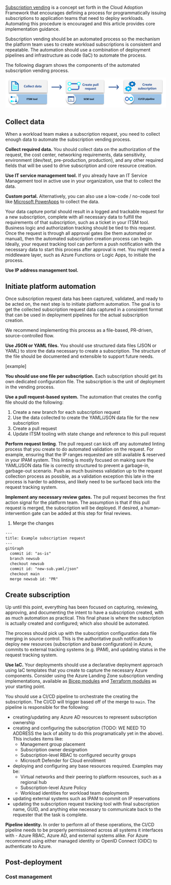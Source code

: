 [Subscription vending](/azure/cloud-adoption-framework/ready/landing-zone/design-area/subscription-vending) is a concept set forth in the Cloud Adoption Framework that encourages defining a process for programmatically issuing subscriptions to application teams that need to deploy workloads. Automating this procedure is encouraged and this article provides core implementation guidance.

Subscription vending should be an automated process so the mechanism the platform team uses to create workload subscriptions is consistent and repeatable. The automation should use a combination of deployment pipelines and infrastructure as code (IaC) to automate the process.

The following diagram shows the components of the automated subscription vending process.

[![Diagram showing the components of the subscription vending approach.](images/sub-vending.png)](images/sub-vending.png)

## Collect data

When a workload team makes a subscription request, you need to collect enough data to automate the subscription vending process.

**Collect required data.** You should collect data on the authorization of the request, the cost center, networking requirements, data sensitivity, environment (dev/test, pre-production, production), and any other required fields that will be used to drive subscription and core resource creation.

**Use IT service management tool.** If you already have an IT Service Management tool in active use in your organization, use that to collect the data.

**Custom portal.** Alternatively, you can also use a low-code / no-code tool like [Microsoft PowerApps](https://powerapps.microsoft.com/) to collect the data.

Your data capture portal should result in a logged and trackable request for a new subscription, complete with all necessary data to fulfill the requirements of that subscription, such as a ticket in your ITSM tool. Business logic and authorization tracking should be tied to this request. Once the request is through all approval gates (be them automated or manual), then the automated subscription creation process can begin. Ideally, your request tracking tool can perform a push notification with the necessary data to start this process after approval is met. You might need a middleware layer, such as Azure Functions or Logic Apps, to initiate the process.

**Use IP address management tool.**

## Initiate platform automation

Once subscription request data has been captured, validated, and ready to be acted on, the next step is to initiate platform automation.  The goal is to get the collected subscription request data captured in a consistent format that can be used in deployment pipelines for the actual subscription creation.

We recommend implementing this process as a file-based, PR-driven, source-controlled flow.

**Use JSON or YAML files.** You should use structured data files (JSON or YAML) to store the data necessary to create a subscription. The structure of the file should be documented and extensible to support future needs.

[example]

**You should use one file per subscription.** Each subscription should get its own dedicated configuration file.  The subscription is the unit of deployment in the vending process.

**Use a pull request-based system.** The automation that creates the config file should do the following:

1. Create a new branch for each subscription request
1. Use the data collected to create the YAML/JSON data file for the new subscription
1. Create a pull request
1. Update ITSM tooling with state change and reference to this pull request

**Perform request linting**. The pull request can kick off any automated linting process that you create to do automated validation on the request.  For example, ensuring that the IP ranges requested are still available & reserved in your IPAM system.  This linting is mostly focused on making sure the YAML/JSON data file is correctly structured to prevent a garbage-in, garbage-out scenario. Push as much business validation up to the request collection process as possible, as a validation exception this late in the process is harder to address, and likely need to be surfaced back into the request tracking system.

**Implement any necessary review gates.** The pull request becomes the first action signal for the platform team. The assumption is that if this pull request is merged, the subscription will be deployed. If desired, a human-intervention gate can be added at this step for final reviews.
1. Merge the changes

```mermaid
---
title: Example subscription request
---
gitGraph
  commit id: "as-is"
  branch newsub
  checkout newsub
  commit id: "new-sub.yaml/json"
  checkout main
  merge newsub id: "PR"
```

## Create subscription

Up until this point, everything has been focused on capturing, reviewing, approving, and documenting the intent to have a subscription created, with as much automation as practical.  This final phase is where the subscription is actually created and configured; which also should be automated.

The process should pick up with the subscription configuration data file merging in source control.  This is the authoritative push notification to deploy new resources (subscription and base configuration) in Azure, commits to external tracking systems (e.g. IPAM), and updating status in the request tracking system.

**Use IaC.** Your deployments should use a declarative deployment approach using IaC templates that you create to capture the necessary Azure components. Consider using the Azure Landing Zone subscription vending implementations, available as [Bicep modules](https://aka.ms/lz-vending/bicep) and [Terraform modules](https://aka.ms/lz-vending/tf) as your starting point.

You should use a CI/CD pipeline to orchestrate the creating the subscription. The CI/CD will trigger based off of the merge to `main`. The pipeline is responsible for the following:

- creating/updating any Azure AD resources to represent subscription ownership
- creating and configuring the subscription (TODO: WE NEED TO ADDRESS the lack of ability to do this programatically yet in the above).  This includes items like:
  - Management group placement
  - Subscription owner designation
  - Subscription-level RBAC to configured security groups
  - Microsoft Defender for Cloud enrollment
- deploying and configuring any base resources required.  Examples may be:
  - Virtual networks and their peering to platform resources, such as a regional hub
  - Subscription-level Azure Policy
  - Workload identities for workload team deployments
- updating external systems such as IPAM to commit on IP reservations
- updating the subscription request tracking tool with final subscription name, GUID, and anything else necessary to communicate back to the requester that the task is complete.

**Pipeline identity.** In order to perform all of these operations, the CI/CD pipeline needs to be properly permissioned across all systems it interfaces with - Azure RBAC, Azure AD, and external systems alike. For Azure recommend using either managed identity or OpenID Connect (OIDC) to authenticate to Azure.

## Post-deployment

### Cost management
